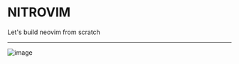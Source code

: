 # NITROVIM

Let's build neovim from scratch

---

![image](https://github.com/user-attachments/assets/5fd06057-e6e0-4ade-8904-a3b73ad57185)
